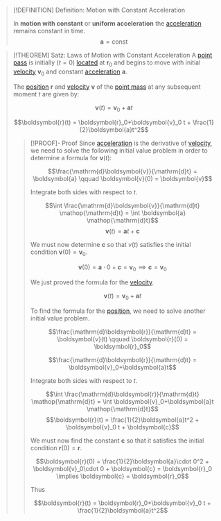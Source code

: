 >[!DEFINITION] Definition: Motion with Constant Acceleration
>
>In **motion with constant** or **uniform acceleration** the [acceleration](../Acceleration.md) remains constant in time.
>$$\boldsymbol{a} = \text{const}$$

>[!THEOREM] Satz: Laws of Motion with Constant Acceleration
>A [point pass](../../Point%20Mass.md) is initially ($t = 0$) [located](../Position.md) at $\boldsymbol{r}_0$ and begins to move with initial [velocity](../Velocity.md) $\boldsymbol{v}_0$ and constant [acceleration](../Acceleration.md) $\boldsymbol{a}$.
>
>The [position](../Position.md) $\boldsymbol{r}$ and [velocity](../Velocity.md) $\boldsymbol{v}$ of the [point mass](../../Point%20Mass.md) at any subsequent moment $t$ are given by:
>
>$$\boldsymbol{v}(t) = \boldsymbol{v}_0+\boldsymbol{a}t$$
>
>$$\boldsymbol{r}(t) = \boldsymbol{r}_0+\boldsymbol{v}_0 t + \frac{1}{2}\boldsymbol{a}t^2$$
>
>>[!PROOF]- Proof
>>Since [acceleration](../Acceleration.md) is the derivative of [velocity](../Velocity.md), we need to solve the following initial value problem in order to determine a formula for $\boldsymbol{v}(t)$:
>>
>>$$\frac{\mathrm{d}\boldsymbol{v}}{\mathrm{d}t} = \boldsymbol{a} \qquad \boldsymbol{v}(0) = \boldsymbol{v}$$
>>
>>Integrate both sides with respect to $t$.
>>
>>$$\int \frac{\mathrm{d}\boldsymbol{v}}{\mathrm{d}t} \mathop{\mathrm{d}t} = \int \boldsymbol{a} \mathop{\mathrm{d}t}$$
>>$$\boldsymbol{v}(t) = \boldsymbol{a}t + \boldsymbol{c}$$
>>
>>We must now determine $\boldsymbol{c}$ so that $v(t)$ satisfies the initial condition $\boldsymbol{v}(0) = \boldsymbol{v}_0$.
>>
>>$$\boldsymbol{v}(0) = \boldsymbol{a}\cdot 0 + \boldsymbol{c} = \boldsymbol{v}_0 \implies \boldsymbol{c} = \boldsymbol{v}_0$$
>>
>>We just proved the formula for the [velocity](../Velocity.md).
>>
>>$$\boldsymbol{v}(t) = \boldsymbol{v}_0+\boldsymbol{a}t$$
>>
>>To find the formula for the [position](../Position.md), we need to solve another initial value problem.
>>
>>$$\frac{\mathrm{d}\boldsymbol{r}}{\mathrm{d}t} = \boldsymbol{v}(t) \qquad \boldsymbol{r}(0) = \boldsymbol{r}_0$$
>>
>>$$\frac{\mathrm{d}\boldsymbol{r}}{\mathrm{d}t} = \boldsymbol{v}_0+\boldsymbol{a}t$$
>>
>>Integrate both sides with respect to $t$.
>>
>>$$\int \frac{\mathrm{d}\boldsymbol{r}}{\mathrm{d}t} \mathop{\mathrm{d}t} = \int \boldsymbol{v}_0+\boldsymbol{a}t \mathop{\mathrm{d}t}$$
>>$$\boldsymbol{r}(t) = \frac{1}{2}\boldsymbol{a}t^2 + \boldsymbol{v}_0 t + \boldsymbol{c}$$
>>
>>We must now find the constant $\boldsymbol{c}$ so that it satisfies the initial condition $\boldsymbol{r}(0) = \boldsymbol{r}$.
>>
>>$$\boldsymbol{r}(0) = \frac{1}{2}\boldsymbol{a}\cdot 0^2 + \boldsymbol{v}_0\cdot 0 + \boldsymbol{c} = \boldsymbol{r}_0 \implies \boldsymbol{c} = \boldsymbol{r}_0$$
>>
>>Thus
>>
>>$$\boldsymbol{r}(t) = \boldsymbol{r}_0+\boldsymbol{v}_0 t + \frac{1}{2}\boldsymbol{a}t^2$$